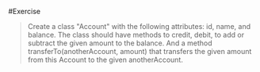 #Exercise

>Create a class "Account" with the following attributes: id,
>name, and balance. The class should have methods to credit,
>debit, to add or subtract the given amount to the balance.
>And a method transferTo(anotherAccount, amount) that
>transfers the given amount from this Account to the given
>anotherAccount.